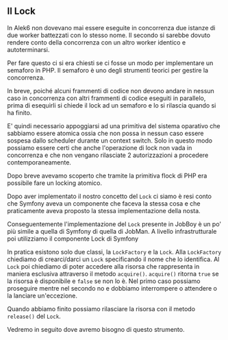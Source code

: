 ## Il Lock

In Alek6 non dovevano mai essere eseguite in concorrenza due istanze di due worker battezzati con lo stesso nome.
Il secondo si sarebbe dovuto rendere conto della concorrenza con un altro worker identico e autoterminarsi.

Per fare questo ci si era chiesti se ci fosse un modo per implementare un semaforo in PHP.
Il semaforo è uno degli strumenti teorici per gestire la concorrenza.

In breve, poiché alcuni frammenti di codice non devono andare in nessun caso in concorrenza con altri
frammenti di codice eseguiti in parallelo, prima di esequirli si chiede il lock ad un semaforo e lo si rilascia quando
si ha finito.

E' quindi necessario appoggiarsi ad una primitiva del sistema oparativo
che sabbiamo essere atomica ossia che non possa in nessun caso essere sospesa dallo scheduler
durante un context switch. Solo in questo modo possiamo essere certi che anche l'operazione di lock
non vada in concorrenza e che non vengano rilasciate 2 autorizzazioni a procedere contemporaneamente.

Dopo breve avevamo scoperto che tramite la primitiva flock di PHP era possibile fare un locking atomico.

Dopo aver implementato il nostro concetto del `Lock` ci siamo è resi conto che Symfony aveva un componente che faceva
la stessa cosa e che praticamente aveva proposto la stessa implementazione della nosta.

Conseguentemente l'implementazione del `Lock` presente in JobBoy è un po' più simile a quella di Symfony di
quella di JobMan. A livello infrastrutturale poi utilizziamo il componente Lock di Symfony


In pratica esistono solo due classi, la `LockFactory` e la `Lock`. Alla `LockFactory` chiediamo di crearci/darci
un `Lock` specificando il nome che lo identifica. Al `Lock` poi chiediamo di poter accedere alla risorsa
che rappresenta in maniera esclusiva attraverso il metodo `acquire()`. `acquire()` ritorna `true`
se la risorsa è disponibile e `false` se non lo è. Nel primo caso possiamo proseguire mentre nel secondo no e
dobbiamo interrompere o attendere o la lanciare un'eccezione.

Quando abbiamo finito possiamo rilasciare la risorsa con il metodo `release()` del `Lock`.

Vedremo in seguito dove avremo bisogno di questo strumento.
  